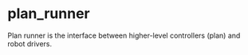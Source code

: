 # plan_runner

Plan runner is the interface between higher-level controllers (plan) and robot drivers.
